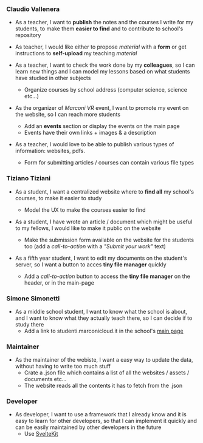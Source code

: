### Claudio Vallenera
- As a teacher, I want to **publish** the notes and the courses I write for
my students, to make them **easier to find** and to contribute to school's
repository

- As teacher, I would like either to propose *material* with a **form** or get 
instructions to **self-upload** my teaching *material*

- As a teacher, I want to check the work done by my **colleagues**, 
so I can learn new things and I can model my 
lessons based on what students have studied in other subjects
	- Organize courses by school address (computer science, science etc...)

- As the organizer of *Marconi VR* event, I want to promote my event 
on the website, so I can reach more students
	- Add an **events** section or display the events on the main page
	- Events have their own links + images & a description

- As a teacher, I would love to be able to publish various types of 
information: websites, pdfs.
	- Form for submitting articles / courses can contain various file types

### Tiziano Tiziani
- As a student, I want a centralized website where to **find all** my
school's courses, to make it easier to study
	- Model the UX to make the courses easier to find

- As a student, I have wrote an article / document which might be useful
to my fellows, I would like to make it public on the website
	- Make the submission form available on the website for the students 
	too (add a *call-to-action* with a *"Submit your work"* text)

- As a fifth year student, I want to edit my documents on the student's 
server, so I want a button to acces **tiny file manager** quickly
	- Add a *call-to-action* button to access the **tiny file manager** 
	on the header, or in the main-page 

### Simone Simonetti
- As a middle school student, I want to know what the school is about,
and I want to know what they actually teach there, so I can decide if
to study there
	- Add a link to studenti.marconicloud.it in the school's 
	[main page](https://www.marconicivitavecchia.it/it/)


### Maintainer
- As the maintainer of the webiste, I want a easy way to update the data,
without having to write too much stuff
	- Crate a .json file which contains a list of all the websites /
	assets / documents etc...
	- The website reads all the contents it has to fetch from the .json


### Developer
- As developer, I want to use a framework that I already know and it 
is easy to learn for other developers, so that I can implement it 
quickly and can be easily maintained by other developers in the future
	-  Use [SvelteKit](https://kit.svelte.dev/)